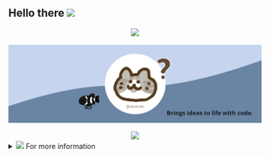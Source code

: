 ## Hello there <img src="https://media.giphy.com/media/hvRJCLFzcasrR4ia7z/giphy.gif" width="30px">


<!-- visitor volume -->
<div align="center">
  <img src ="https://gv.halberd.cn/sevenxki?theme=stroke-fill&active=6A84A3&deactive=f1f1f1&len=8&speed=40&size=30&space=5&tail=0"/>
</div>


<!-- header -->
[![Social banner for sevenxki](./assets/header.png)](https://www.cnblogs.com/sevenkiki/)


<!-- My Tag -->
<div align="center">
  <img src ="https://readme-typing-svg.herokuapp.com?font=Montserrat&size=30&duration=6000&color=6A84A3&center=true&vCenter=true&width=1200&lines=Web+Developer;Content+Creator;unusual+but+wonderful+thinking"/>
</div>


<!-- detail -->
<details>
  <summary><img src="https://media.giphy.com/media/VgCDAzcKvsR6OM0uWg/giphy.gif" width="50"> For more information</summary>

#### About me

* 🎓 I am a student at SCAU. 
* 🎯 Aspire to become an excellent Frontend Developer.
* 🌱 Currently learning Web development, NLP & English.
* 📖 Ongoing knowledge output at [sevenkiki.com](https://www.cnblogs.com/sevenkiki/) or [sevenxki.com](https://www.yuque.com/sevenxki).
* 💗 Pursue all beautiful and interesting things.

<!-- #### Coding statistics
![Most Used Languages](https://github-readme-stats.vercel.app/api/top-langs/?username=sevenxki&theme=buefy&layout=compact) -->


#### Connect with me

[![Blog](./assets/blog.svg)](https://www.cnblogs.com/sevenkiki/)
&nbsp;&nbsp;
[![Mail](./assets/mail.svg)](mailto:sevensevenki@163.com)
&nbsp;&nbsp;
[![Github](./assets/github.svg)](https://github.com/sevenxki)
&nbsp;&nbsp;
[![Yuque](./assets/yuque.svg)](https://www.yuque.com/sevenxki)

#### Languages and Tools

<img align="left" alt="HTML5" src="https://cdn.jsdelivr.net/gh/sevenxki/cdn-static@1.0/profile/HTML5.svg" style="padding-right:10px;" />
<img align="left" alt="CSS3" src="https://cdn.jsdelivr.net/gh/sevenxki/cdn-static@1.0/profile/CSS3.svg" style="padding-right:10px;" />
<img align="left" alt="JavaScript" src="https://cdn.jsdelivr.net/gh/sevenxki/cdn-static@1.0/profile/javascript.svg" style="padding-right:10px;" />
<img align="left" alt="Vue" src="https://cdn.jsdelivr.net/gh/sevenxki/cdn-static@1.0/profile/Vue.svg"
<img align="left" alt="Nodejs" src="https://cdn.jsdelivr.net/gh/sevenxki/cdn-static@1.0/profile/Nodejs.svg" style="padding-right:10px;" />
<img align="left" alt="MySQL" src="https://cdn.jsdelivr.net/gh/sevenxki/cdn-static@1.0/profile/MYSQL.svg" style="padding-right:10px;" />
<img align="left" alt="Java" src="https://cdn.jsdelivr.net/gh/sevenxki/cdn-static@1.0/profile/java.svg" style="padding-right:10px;" />
<img align="left" alt="Python" src="https://cdn.jsdelivr.net/gh/sevenxki/cdn-static@1.0/profile/Python.svg" style="padding-right:10px;" />
<img align="left" alt="Visual Studio Code" width="26px" src="https://cdn.jsdelivr.net/gh/sevenxki/cdn-static@1.0/profile/vscode.svg" style="padding-right:10px;" />
<img align="left" alt="Intellij IDEA" src="https://cdn.jsdelivr.net/gh/sevenxki/cdn-static@1.0/profile/intellijidea.svg" style="padding-right:10px;" />
<img align="left" alt="Pycharm" src="https://cdn.jsdelivr.net/gh/sevenxki/cdn-static@1.0/profile/Pycharm.svg" style="padding-right:10px;" />
<img align="left" alt="Git" src="https://cdn.jsdelivr.net/gh/sevenxki/cdn-static@1.0/profile/git.svg" style="padding-right:10px;" />

</details>